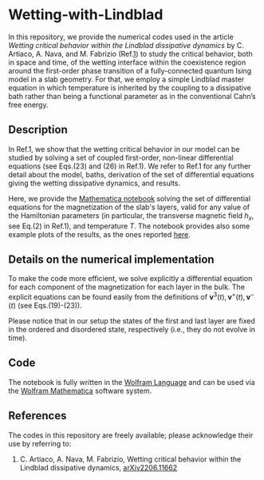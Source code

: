 # Wetting-with-Lindblad

In this repository, we provide the numerical codes used in the article *Wetting critical behavior within the Lindblad dissipative dynamics* by C. Artiaco, A. Nava, and M. Fabrizio (Ref.[1](https://arxiv.org/abs/2206.11662)) to study the critical behavior, both in space and time, of the wetting interface within the coexistence region around the first-order phase transition of a fully-connected quantum Ising model in a slab geometry. For that, we employ a simple Lindblad master equation in which temperature is inherited by the coupling to a dissipative bath rather than being a functional parameter as in the conventional Cahn’s free energy. 

## Description

In Ref.1, we show that the wetting critical behavior in our model can be studied by solving a set of coupled first-order, non-linear differential equations (see Eqs.(23) and (26) in Ref.1). We refer to Ref.1 for any further detail about the model, baths, derivation of the set of differential equations giving the wetting dissipative dynamics, and results. 

Here, we provide the [Mathematica notebook](https://github.com/cartiaco/wetting-with-Lindblad/blob/main/multi-layer-system.nb) solving the set of differential equations for the magnetization of the slab's layers, valid for any value of the Hamiltonian parameters (in particular, the transverse magnetic field $h_x$, see Eq.(2) in Ref.1), and temperature $T$. The notebook provides also some example plots of the results, as the ones reported [here](https://github.com/cartiaco/Wetting-with-Lindblad/edit/main/Figures). 

## Details on the numerical implementation

To make the code more efficient, we solve explicitly a differential equation for each component of the magnetization for each layer in the bulk. The explicit equations can be found easily from the definitions of $\mathbf{v}^3(t), \mathbf{v}^+(t), \mathbf{v}^-(t)$ (see Eqs.(19)-(23)). 

Please notice that in our setup the states of the first and last layer are fixed in the ordered and disordered state, respectively (i.e., they do not evolve in time). 

## Code

The notebook is fully written in the [Wolfram Language](https://www.wolfram.com/language/) and can be used via the [Wolfram Mathematica](https://www.wolfram.com/mathematica/) software system.

## References

The codes in this repository are freely available; please acknowledge their use by referring to:

1. C. Artiaco, A. Nava, M. Fabrizio, Wetting critical behavior within the Lindblad dissipative dynamics, [arXiv2206.11662](https://arxiv.org/abs/2206.11662)
